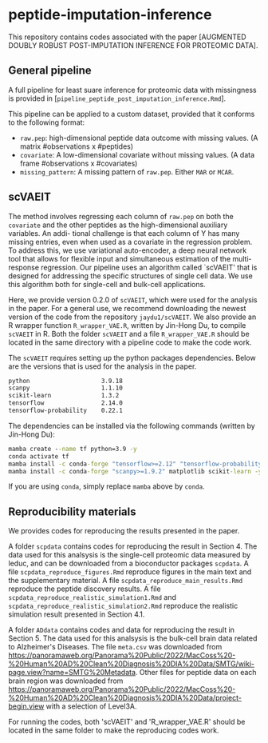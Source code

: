 # peptide-imputation-inference

This repository contains codes associated with the paper [AUGMENTED DOUBLY ROBUST POST-IMPUTATION INFERENCE FOR PROTEOMIC DATA]. 

## General pipeline

A full pipeline for least suare inference for proteomic data with missingness is provided in [`pipeline_peptide_post_imputation_inference.Rmd`].

This pipeline can be applied to a custom dataset, provided that it conforms to the following format:

- `raw.pep`: high-dimensional peptide data outcome with missing values. (A matrix #observations x #peptides)
- `covariate`: A low-dimensional covariate without missing values. (A data frame #observations x #covariates)
- `missing_pattern`: A missing pattern of `raw.pep`. Either `MAR` or `MCAR`.

## scVAEIT 

The method involves regressing each column of `raw.pep` on both the `covariate` and the other peptides as the high-dimensional auxiliary variables. An addi-
tional challenge is that each column of Y has many missing entries, even when used as a covariate in the regression problem. To address this, we use variational auto-encoder,
a deep neural network tool that allows for flexible input and simultaneous estimation of the multi-response regression. Our pipeline uses an algorithm called `scVAEIT' that is designed for addressing the specific structures of single cell data. We use this algorithm both for single-cell and bulk-cell applications. 

Here, we provide version 0.2.0 of `scVAEIT`, which were used for the analysis in the paper. For a general use, we recommend downloading the newest version of the code from the repository `jaydu1/scVAEIT`. We also provide an R wrapper function `R_wrapper_VAE.R`, written by Jin-Hong Du, to compile  `scVAEIT` in R. Both the folder `scVAEIT` and a file `R_wrapper_VAE.R` should be located in the same directory with a pipeline code to make the code work.

The `scVAEIT` requires setting up the python packages dependencies. Below are the versions that is used for the analysis in the paper. 

```cmd
python                    3.9.18
scanpy                    1.1.10 
scikit-learn              1.3.2
tensorflow                2.14.0
tensorflow-probability    0.22.1
```

The dependencies can be installed via the following commands (written by Jin-Hong Du):

```cmd
mamba create --name tf python=3.9 -y
conda activate tf
mamba install -c conda-forge "tensorflow>=2.12" "tensorflow-probability>=0.12" pandas jupyter -y
mamba install -c conda-forge "scanpy>=1.9.2" matplotlib scikit-learn -y
```
If you are using `conda`, simply replace `mamba` above by `conda`.


## Reproducibility materials

We provides codes for reproducing the results presented in the paper.  

A folder `scpdata` contains codes for reproducing the result in Section 4. The data used for this analsysis is the single-cell proteomic data measured by leduc, and can be downloaded from a bioconductor packages `scpdata`. A file `scpdata_reproduce_figures.Rmd` reproduce figures in the main text and the supplementary material. A file `scpdata_reproduce_main_results.Rmd` reproduce the peptide discovery results. A file `scpdata_reproduce_realistic_simulation1.Rmd` and `scpdata_reproduce_realistic_simulation2.Rmd` reproduce the realistic simulation result presented in Section 4.1.

A folder `ADdata` contains codes and data for reproducing the result in Section 5. The data used for this analsysis is the bulk-cell brain data related to Alzheimer's Diseases. The file `meta.csv` was downloaded from 
https://panoramaweb.org/Panorama%20Public/2022/MacCoss%20-%20Human%20AD%20Clean%20Diagnosis%20DIA%20Data/SMTG/wiki-page.view?name=SMTG%20Metadata. Other files for peptide data on each brain region was downloaded from
https://panoramaweb.org/Panorama%20Public/2022/MacCoss%20-%20Human%20AD%20Clean%20Diagnosis%20DIA%20Data/project-begin.view
with a selection of Level3A. 

For running the codes, both 'scVAEIT' and 'R_wrapper_VAE.R' should be located in the same folder to make the reproducing codes work.



